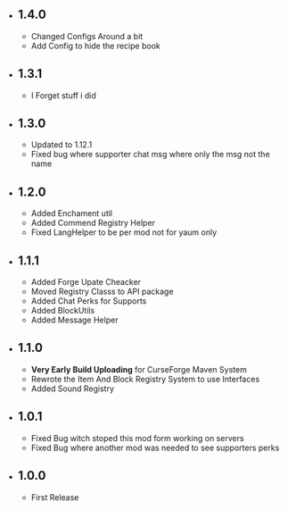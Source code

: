 * ## 1.4.0
    * Changed Configs Around a bit
    * Add Config to hide the recipe book
* ## 1.3.1
	* I Forget stuff i did
* ## 1.3.0
    * Updated to 1.12.1
    * Fixed bug where supporter chat msg where only the msg not the name

* ## 1.2.0
   * Added Enchament util
   * Added Commend Registry Helper
   * Fixed LangHelper to be per mod not for yaum only
* ## 1.1.1
   * Added Forge Upate Cheacker
   * Moved Registry Classs to API package
   * Added Chat Perks for Supports
   * Added BlockUtils
   * Added Message Helper
* ## 1.1.0
   * **Very Early Build Uploading** for CurseForge Maven System
   * Rewrote the Item And Block Registry System to use Interfaces
   * Added Sound Registry 
* ## 1.0.1
   * Fixed Bug witch stoped this mod form working on servers
   * Fixed Bug where another mod was needed to see supporters perks
* ## 1.0.0
   * First Release 
